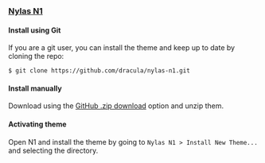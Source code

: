### [Nylas N1](https://nylas.com/nylas-mail/)

#### Install using Git

If you are a git user, you can install the theme and keep up to date by cloning the repo:

    $ git clone https://github.com/dracula/nylas-n1.git

#### Install manually

Download using the [GitHub .zip download](https://github.com/dracula/nylas-n1/archive/master.zip) option and unzip them.

#### Activating theme

Open N1 and install the theme by going to `Nylas N1 > Install New Theme...` and selecting the directory.
